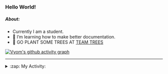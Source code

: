 ### Hello World!

##### About:
- Currently I am a student.
- 🌱 I’m learning how to make better documentation.
- 🌱 GO PLANT SOME TREES AT [TEAM TREES](https://teamtrees.org/)

[![Vyom's github activity graph](https://activity-graph.herokuapp.com/graph?username=Vyvy-vi)](https://github.com/ashutosh00710/github-readme-activity-graph)

---
<details>
  <summary>:zap: My Activity:</summary>
  
<!--START_SECTION:waka-->
![Code Time](http://img.shields.io/badge/Code%20Time-987%20hrs%2015%20mins-blue)

**I'm a Night 🦉** 

```text
🌞 Morning    90 commits     ███░░░░░░░░░░░░░░░░░░░░░░   14.06% 
🌆 Daytime    154 commits    ██████░░░░░░░░░░░░░░░░░░░   24.06% 
🌃 Evening    215 commits    ████████░░░░░░░░░░░░░░░░░   33.59% 
🌙 Night      181 commits    ███████░░░░░░░░░░░░░░░░░░   28.28%

```
📅 **I'm Most Productive on Sunday** 

```text
Monday       92 commits     ███░░░░░░░░░░░░░░░░░░░░░░   14.37% 
Tuesday      95 commits     ███░░░░░░░░░░░░░░░░░░░░░░   14.84% 
Wednesday    77 commits     ███░░░░░░░░░░░░░░░░░░░░░░   12.03% 
Thursday     99 commits     ███░░░░░░░░░░░░░░░░░░░░░░   15.47% 
Friday       100 commits    ████░░░░░░░░░░░░░░░░░░░░░   15.62% 
Saturday     74 commits     ███░░░░░░░░░░░░░░░░░░░░░░   11.56% 
Sunday       103 commits    ████░░░░░░░░░░░░░░░░░░░░░   16.09%

```


📊 **This Week I Spent My Time On** 

```text
🔥 Editors: 
VS Code                  38 mins             █████████████████████████   100.0%

🐱‍💻 Projects: 
praise                   29 mins             ███████████████████░░░░░░   77.31% 
CSF                      8 mins              █████░░░░░░░░░░░░░░░░░░░░   22.69%

```


 Last Updated on 16/12/2022 17:04:18 UTC
<!--END_SECTION:waka-->
</details>
